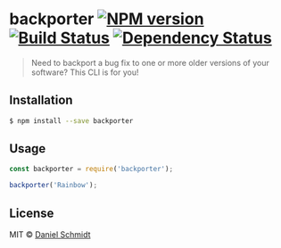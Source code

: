 # backporter [![NPM version][npm-image]][npm-url] [![Build Status][travis-image]][travis-url] [![Dependency Status][daviddm-image]][daviddm-url]
> Need to backport a bug fix to one or more older versions of your software? This CLI is for you!

## Installation

```sh
$ npm install --save backporter
```

## Usage

```js
const backporter = require('backporter');

backporter('Rainbow');
```
## License

MIT © [Daniel Schmidt]()


[npm-image]: https://badge.fury.io/js/backporter.svg
[npm-url]: https://npmjs.org/package/backporter
[travis-image]: https://travis-ci.org/DanielMSchmidt/backporter.svg?branch=master
[travis-url]: https://travis-ci.org/DanielMSchmidt/backporter
[daviddm-image]: https://david-dm.org/DanielMSchmidt/backporter.svg?theme=shields.io
[daviddm-url]: https://david-dm.org/DanielMSchmidt/backporter
